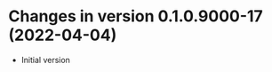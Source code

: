 




<!-- NEWS.md was auto-generated by NEWS.Rmd. Please DO NOT edit by hand!-->

# Changes in version 0.1.0.9000-17 (2022-04-04)

-   Initial version
